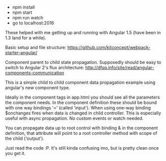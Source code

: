 - npm install
- npm start
- npm run watch
- go to localhost:2016

These helped with me getting up and running with Angular 1.5 (have been in 1.3 land for a while).

Basic setup and file structure:
https://github.com/kitconcept/webpack-starter-angular/

Component parent to child state propagation. Supposedly should be easy to switch to Angular 2's flux architecture:
http://dfsq.info/site/read/angular-components-communication

This is a simple child to child component data propagation example using angular's new component type.

Ideally in the component tags in app.html you should see all the parameters the component needs. In the component definition these should be bound with one way bindings '<' (called 'input'). When using one-way binding $onchanges fires when data is changed in child controller. This is especially useful with async propagation. No custom events or watch needed.

You can propagate data up to root control with binding & in the component definition, that attribute will point to a root controller method with scope of the child ('output').

Just read the code :P. It's still kinda confusing imo, but is pretty clean once you get it.